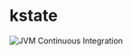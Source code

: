 # kstate

![JVM Continuous Integration](https://github.com/tpucci/kstate/workflows/JVM%20Continuous%20Integration/badge.svg)
